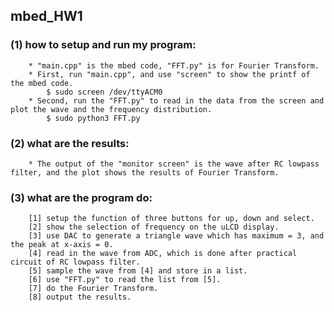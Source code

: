 ## mbed_HW1
### (1) how to setup and run my program:
        * "main.cpp" is the mbed code, "FFT.py" is for Fourier Transform.
        * First, run "main.cpp", and use "screen" to show the printf of the mbed code.
            $ sudo screen /dev/ttyACM0
        * Second, run the "FFT.py" to read in the data from the screen and plot the wave and the frequency distribution.
            $ sudo python3 FFT.py
### (2) what are the results:
        * The output of the "monitor screen" is the wave after RC lowpass filter, and the plot shows the results of Fourier Transform.
### (3) what are the program do:
        [1] setup the function of three buttons for up, down and select.
        [2] show the selection of frequency on the uLCD display.
        [3] use DAC to generate a triangle wave which has maximum = 3, and the peak at x-axis = 0.
        [4] read in the wave from ADC, which is done after practical circuit of RC lowpass filter.
        [5] sample the wave from [4] and store in a list.
        [6] use "FFT.py" to read the list from [5].
        [7] do the Fourier Transform.
        [8] output the results.